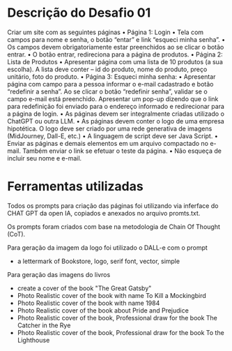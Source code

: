 # Descrição do Desafio 01
Criar um site com as seguintes páginas
• Página 1: Login
• Tela com campos para nome e senha, o botão “entar” e link “esqueci minha senha”.
• Os campos devem obrigatoriamente estar preenchidos ao se clicar o botão entrar.
• O botão entrar, redireciona para a página de produtos.
• Página 2: Lista de Produtos
• Apresentar página com uma lista de 10 produtos (a sua escolha). A lista deve conter – id do produto, nome do
produto, preço unitário, foto do produto.
• Página 3: Esqueci minha senha:
• Apresentar página com campo para a pessoa informar o e-mail cadastrado e botão “redefinir a senha”. Ao se
clicar o botão “redefinir senha”, validar se o campo e-mail está preenchido. Apresentar um pop-up dizendo que
o link para redefinição foi enviado para o endereço informado e redirecionar para a página de login.
• As páginas devem ser integralmente criadas utilizado o ChatGPT ou outra LLM.
• As páginas devem conter o logo de uma empresa hipotética. O logo deve ser criado por uma rede
generativa de imagens (MidJourney, Dall-E, etc.)
• A linguagem de script deve ser Java Script.
• Enviar as páginas e demais elementos em um arquivo compactado no e-mail. Também enviar o link
se efetuar o teste da página.
• Não esqueça de incluir seu nome e e-mail.

# Ferramentas utilizadas

Todos os prompts para criação das páginas foi utilizando via inferface do CHAT GPT da open IA, copiados e anexados no arquivo promts.txt.

Os prompts foram criados com base na metodologia de Chain Of Thought (CoT).

Para geração da imagem da logo foi utilizado o DALL-e com o prompt

- a lettermark of Bookstore, logo, serif font, vector, simple 

Para geração das imagens do livros
- create a cover of the book "The Great Gatsby"
- Photo Realistic cover of the book with name To Kill a Mockingbird
- Photo Realistic cover of the book with name 1984
- Photo Realistic cover of the book about Pride and Prejudice
- Photo Realistic cover of the book,  Professional draw for the book The Catcher in the Rye
- Photo Realistic cover of the book,  Professional draw for the book To the Lighthouse